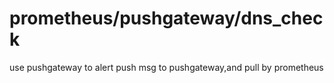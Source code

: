 # prometheus/pushgateway/dns_check

use pushgateway to alert
push msg to pushgateway,and pull by prometheus
